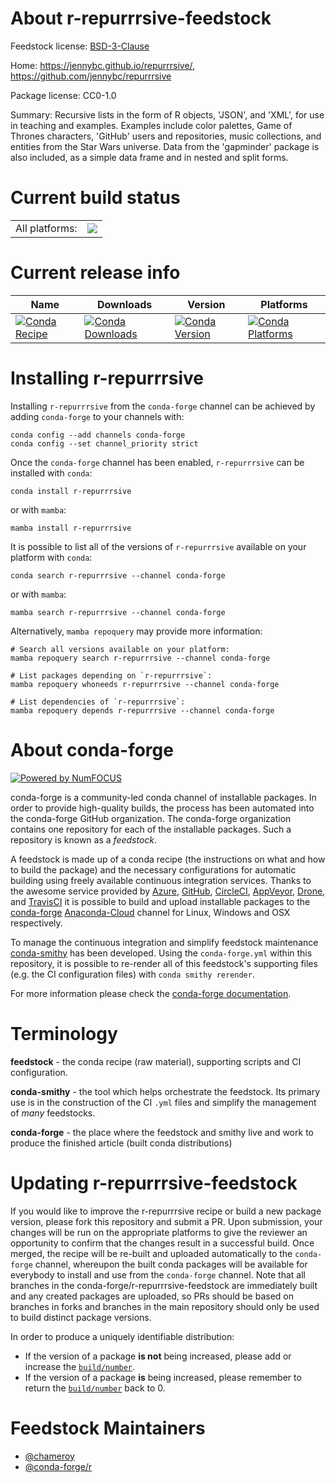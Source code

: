 About r-repurrrsive-feedstock
=============================

Feedstock license: [BSD-3-Clause](https://github.com/conda-forge/r-repurrrsive-feedstock/blob/main/LICENSE.txt)

Home: https://jennybc.github.io/repurrrsive/, https://github.com/jennybc/repurrrsive

Package license: CC0-1.0

Summary: Recursive lists in the form of R objects, 'JSON', and 'XML', for use in teaching and examples. Examples include color palettes, Game of Thrones characters, 'GitHub' users and repositories, music collections, and entities from the Star Wars universe. Data from the 'gapminder' package is also included, as a simple data frame and in nested and split forms.

Current build status
====================


<table><tr><td>All platforms:</td>
    <td>
      <a href="https://dev.azure.com/conda-forge/feedstock-builds/_build/latest?definitionId=20044&branchName=main">
        <img src="https://dev.azure.com/conda-forge/feedstock-builds/_apis/build/status/r-repurrrsive-feedstock?branchName=main">
      </a>
    </td>
  </tr>
</table>

Current release info
====================

| Name | Downloads | Version | Platforms |
| --- | --- | --- | --- |
| [![Conda Recipe](https://img.shields.io/badge/recipe-r--repurrrsive-green.svg)](https://anaconda.org/conda-forge/r-repurrrsive) | [![Conda Downloads](https://img.shields.io/conda/dn/conda-forge/r-repurrrsive.svg)](https://anaconda.org/conda-forge/r-repurrrsive) | [![Conda Version](https://img.shields.io/conda/vn/conda-forge/r-repurrrsive.svg)](https://anaconda.org/conda-forge/r-repurrrsive) | [![Conda Platforms](https://img.shields.io/conda/pn/conda-forge/r-repurrrsive.svg)](https://anaconda.org/conda-forge/r-repurrrsive) |

Installing r-repurrrsive
========================

Installing `r-repurrrsive` from the `conda-forge` channel can be achieved by adding `conda-forge` to your channels with:

```
conda config --add channels conda-forge
conda config --set channel_priority strict
```

Once the `conda-forge` channel has been enabled, `r-repurrrsive` can be installed with `conda`:

```
conda install r-repurrrsive
```

or with `mamba`:

```
mamba install r-repurrrsive
```

It is possible to list all of the versions of `r-repurrrsive` available on your platform with `conda`:

```
conda search r-repurrrsive --channel conda-forge
```

or with `mamba`:

```
mamba search r-repurrrsive --channel conda-forge
```

Alternatively, `mamba repoquery` may provide more information:

```
# Search all versions available on your platform:
mamba repoquery search r-repurrrsive --channel conda-forge

# List packages depending on `r-repurrrsive`:
mamba repoquery whoneeds r-repurrrsive --channel conda-forge

# List dependencies of `r-repurrrsive`:
mamba repoquery depends r-repurrrsive --channel conda-forge
```


About conda-forge
=================

[![Powered by
NumFOCUS](https://img.shields.io/badge/powered%20by-NumFOCUS-orange.svg?style=flat&colorA=E1523D&colorB=007D8A)](https://numfocus.org)

conda-forge is a community-led conda channel of installable packages.
In order to provide high-quality builds, the process has been automated into the
conda-forge GitHub organization. The conda-forge organization contains one repository
for each of the installable packages. Such a repository is known as a *feedstock*.

A feedstock is made up of a conda recipe (the instructions on what and how to build
the package) and the necessary configurations for automatic building using freely
available continuous integration services. Thanks to the awesome service provided by
[Azure](https://azure.microsoft.com/en-us/services/devops/), [GitHub](https://github.com/),
[CircleCI](https://circleci.com/), [AppVeyor](https://www.appveyor.com/),
[Drone](https://cloud.drone.io/welcome), and [TravisCI](https://travis-ci.com/)
it is possible to build and upload installable packages to the
[conda-forge](https://anaconda.org/conda-forge) [Anaconda-Cloud](https://anaconda.org/)
channel for Linux, Windows and OSX respectively.

To manage the continuous integration and simplify feedstock maintenance
[conda-smithy](https://github.com/conda-forge/conda-smithy) has been developed.
Using the ``conda-forge.yml`` within this repository, it is possible to re-render all of
this feedstock's supporting files (e.g. the CI configuration files) with ``conda smithy rerender``.

For more information please check the [conda-forge documentation](https://conda-forge.org/docs/).

Terminology
===========

**feedstock** - the conda recipe (raw material), supporting scripts and CI configuration.

**conda-smithy** - the tool which helps orchestrate the feedstock.
                   Its primary use is in the construction of the CI ``.yml`` files
                   and simplify the management of *many* feedstocks.

**conda-forge** - the place where the feedstock and smithy live and work to
                  produce the finished article (built conda distributions)


Updating r-repurrrsive-feedstock
================================

If you would like to improve the r-repurrrsive recipe or build a new
package version, please fork this repository and submit a PR. Upon submission,
your changes will be run on the appropriate platforms to give the reviewer an
opportunity to confirm that the changes result in a successful build. Once
merged, the recipe will be re-built and uploaded automatically to the
`conda-forge` channel, whereupon the built conda packages will be available for
everybody to install and use from the `conda-forge` channel.
Note that all branches in the conda-forge/r-repurrrsive-feedstock are
immediately built and any created packages are uploaded, so PRs should be based
on branches in forks and branches in the main repository should only be used to
build distinct package versions.

In order to produce a uniquely identifiable distribution:
 * If the version of a package **is not** being increased, please add or increase
   the [``build/number``](https://docs.conda.io/projects/conda-build/en/latest/resources/define-metadata.html#build-number-and-string).
 * If the version of a package **is** being increased, please remember to return
   the [``build/number``](https://docs.conda.io/projects/conda-build/en/latest/resources/define-metadata.html#build-number-and-string)
   back to 0.

Feedstock Maintainers
=====================

* [@chameroy](https://github.com/chameroy/)
* [@conda-forge/r](https://github.com/conda-forge/r/)

